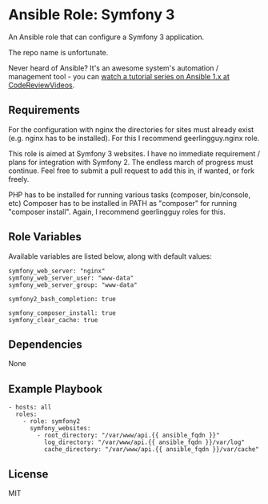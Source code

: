 # Ansible Role: Symfony 3

An Ansible role that can configure a Symfony 3 application.

The repo name is unfortunate.

Never heard of Ansible? It's an awesome system's automation / management tool - you can [watch a tutorial series on Ansible 1.x at CodeReviewVideos][1].

## Requirements

For the configuration with nginx the directories for sites must already exist (e.g. nginx has to be installed). For this I recommend geerlingguy.nginx role.

This role is aimed at Symfony 3 websites. I have no immediate requirement / plans for integration with Symfony 2. The endless march of progress must continue. Feel free to submit a pull request to add this in, if wanted, or fork freely.

PHP has to be installed for running various tasks (composer, bin/console, etc)
Composer has to be installed in PATH as "composer" for running "composer install". Again, I recommend geerlingguy roles for this.

## Role Variables

Available variables are listed below, along with default values:

```
symfony_web_server: "nginx"
symfony_web_server_user: "www-data"
symfony_web_server_group: "www-data"

symfony2_bash_completion: true

symfony_composer_install: true
symfony_clear_cache: true
```

## Dependencies

None

## Example Playbook

    - hosts: all
      roles:
        - role: symfony2
          symfony_websites:
            - root_directory: "/var/www/api.{{ ansible_fqdn }}"
              log_directory: "/var/www/api.{{ ansible_fqdn }}/var/log"
              cache_directory: "/var/www/api.{{ ansible_fqdn }}/var/cache"

## License

MIT



[1]: https://codereviewvideos.com/course/ansible-tutorial
